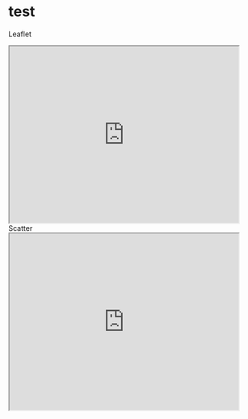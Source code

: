 # test
Leaflet
<iframe src="https://nwroth.github.io/leaflet-map-simple" width="90%" height="350"></iframe>
Scatter
  <iframe src="https://nwroth.github.io/highcharts-scatter-csv" width="90%" height="350"></iframe>


